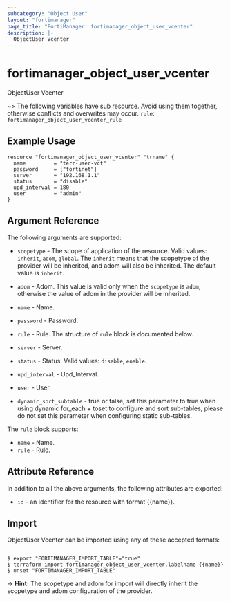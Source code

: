```yaml
---
subcategory: "Object User"
layout: "fortimanager"
page_title: "FortiManager: fortimanager_object_user_vcenter"
description: |-
  ObjectUser Vcenter
---
```


# fortimanager_object_user_vcenter
ObjectUser Vcenter

~> The following variables have sub resource. Avoid using them together, otherwise conflicts and overwrites may occur.
`rule`: `fortimanager_object_user_vcenter_rule`



## Example Usage

```hcl
resource "fortimanager_object_user_vcenter" "trname" {
  name         = "terr-user-vct"
  password     = ["fortinet"]
  server       = "192.168.1.1"
  status       = "disable"
  upd_interval = 180
  user         = "admin"
}
```

## Argument Reference


The following arguments are supported:

* `scopetype` - The scope of application of the resource. Valid values: `inherit`, `adom`, `global`. The `inherit` means that the scopetype of the provider will be inherited, and adom will also be inherited. The default value is `inherit`.
* `adom` - Adom. This value is valid only when the `scopetype` is `adom`, otherwise the value of adom in the provider will be inherited.

* `name` - Name.
* `password` - Password.
* `rule` - Rule. The structure of `rule` block is documented below.
* `server` - Server.
* `status` - Status. Valid values: `disable`, `enable`.

* `upd_interval` - Upd_Interval.
* `user` - User.
* `dynamic_sort_subtable` - true or false, set this parameter to true when using dynamic for_each + toset to configure and sort sub-tables, please do not set this parameter when configuring static sub-tables.

The `rule` block supports:

* `name` - Name.
* `rule` - Rule.


## Attribute Reference

In addition to all the above arguments, the following attributes are exported:
* `id` - an identifier for the resource with format {{name}}.

## Import

ObjectUser Vcenter can be imported using any of these accepted formats:
```

$ export "FORTIMANAGER_IMPORT_TABLE"="true"
$ terraform import fortimanager_object_user_vcenter.labelname {{name}}
$ unset "FORTIMANAGER_IMPORT_TABLE"
```
-> **Hint:** The scopetype and adom for import will directly inherit the scopetype and adom configuration of the provider.
